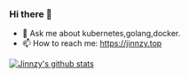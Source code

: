 ### Hi there 👋

<!--
**jinnzy/jinnzy** is a ✨ _special_ ✨ repository because its `README.md` (this file) appears on your GitHub profile.

Here are some ideas to get you started:


- 👯 I’m looking to collaborate on ...
- 🤔 I’m looking for help with ...
- 😄 Pronouns: ...
- ⚡ Fun fact: ...
-->
- 💬 Ask me about kubernetes,golang,docker.
- 📫 How to reach me: https://jinnzy.top

[![Jinnzy's github stats](https://github-readme-stats.vercel.app/api?username=jinnzy)](https://github.com/anuraghazra/github-readme-stats)

